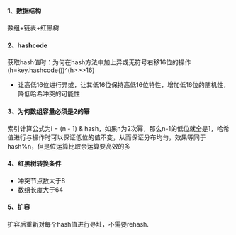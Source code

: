 #### 1、数据结构
数组+链表+红黑树
#### 2、hashcode
获取hash值时：为何在hash方法中加上异或无符号右移16位的操作
(h=key.hashcode())^(h>>>16)
- 让高低16位进行异或，让其低16位保持高低16位特性，增加低16位的随机性，降低哈希冲突的可能性

#### 3、为何数组容量必须是2的幂
索引计算公式为i = (n - 1) & hash，如果n为2次幂，那么n-1的低位就全是1，哈希值进行与操作时可以保证低位的值不变，从而保证分布均匀，效果等同于hash%n，但是位运算比取余运算要高效的多
#### 4、红黑树转换条件
- 冲突节点数大于8
- 数组长度大于64
#### 5、扩容
扩容后重新对每个hash值进行寻址，不需要rehash.
